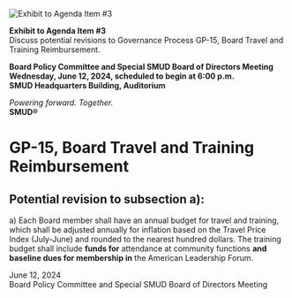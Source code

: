 <!-- Page 1 -->
![Exhibit to Agenda Item #3](https://via.placeholder.com/1365x768.png?text=Exhibit+to+Agenda+Item+%233)

**Exhibit to Agenda Item #3**  
Discuss potential revisions to Governance Process GP-15, Board Travel and Training Reimbursement.

**Board Policy Committee and Special SMUD Board of Directors Meeting**  
**Wednesday, June 12, 2024, scheduled to begin at 6:00 p.m.**  
**SMUD Headquarters Building, Auditorium**  

*Powering forward. Together.*  
**SMUD®**
<!-- Page 2 -->
# GP-15, Board Travel and Training Reimbursement

## Potential revision to subsection a):

a) Each Board member shall have an annual budget for travel and training, which shall be adjusted annually for inflation based on the Travel Price Index (July-June) and rounded to the nearest hundred dollars. The training budget shall include **funds for** attendance at community functions **and baseline dues for membership in** the American Leadership Forum.

June 12, 2024  
Board Policy Committee and Special SMUD Board of Directors Meeting
